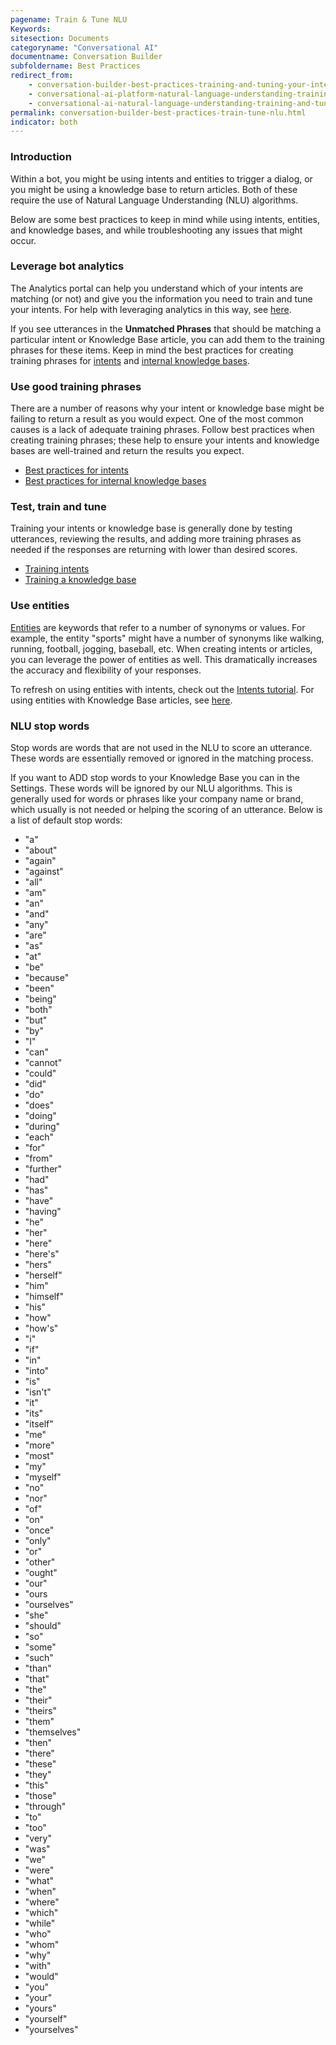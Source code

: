 ```yaml
---
pagename: Train & Tune NLU
Keywords:
sitesection: Documents
categoryname: "Conversational AI"
documentname: Conversation Builder
subfoldername: Best Practices
redirect_from:
    - conversation-builder-best-practices-training-and-tuning-your-intents-and-faqs.html
    - conversational-ai-platform-natural-language-understanding-training-and-tuning-your-intents-and-faqs.html
    - conversational-ai-natural-language-understanding-training-and-tuning-your-intents-and-faqs.html
permalink: conversation-builder-best-practices-train-tune-nlu.html
indicator: both
---
```


### Introduction

Within a bot, you might be using intents and entities to trigger a dialog, or you might be using a knowledge base to return articles. Both of these require the use of Natural Language Understanding (NLU) algorithms.

Below are some best practices to keep in mind while using intents, entities, and knowledge bases, and while troubleshooting any issues that might occur.

### Leverage bot analytics

The Analytics portal can help you understand which of your intents are matching (or not) and give you the information you need to train and tune your intents. For help with leveraging analytics in this way, see [here](bot-analytics-leveraging-analytics.html).

If you see utterances in the **Unmatched Phrases** that should be matching a particular intent or Knowledge Base article, you can add them to the training phrases for these items. Keep in mind the best practices for creating training phrases for [intents](intent-builder-intents.html#best-practices) and [internal knowledge bases](knowledge-base-internal-knowledge-bases-best-practices.html).

### Use good training phrases

There are a number of reasons why your intent or knowledge base might be failing to return a result as you would expect. One of the most common causes is a lack of adequate training phrases. Follow best practices when creating training phrases; these help to ensure your intents and knowledge bases are well-trained and return the results you expect.

* [Best practices for intents](intent-builder-intents.html#best-practices)
* [Best practices for internal knowledge bases](knowledge-base-internal-knowledge-bases-best-practices.html)

### Test, train and tune

Training your intents or knowledge base is generally done by testing utterances, reviewing the results, and adding more training phrases as needed if the responses are returning with lower than desired scores.

* [Training intents](intent-builder-testing-single-utterance-testing.html)
* [Training a knowledge base](knowledge-base-using-intents-with-kbs.html)

### Use entities

[Entities](intent-builder-entities.html) are keywords that refer to a number of synonyms or values. For example, the entity "sports" might have a number of synonyms like walking, running, football, jogging, baseball, etc. When creating intents or articles, you can leverage the power of entities as well. This dramatically increases the accuracy and flexibility of your responses.

To refresh on using entities with intents, check out the [Intents tutorial](conversation-builder-tutorials-guides-getting-started.html). For using entities with Knowledge Base articles, see [here](knowledge-base-internal-knowledge-bases-articles.html#using-entities-in-a-knowledge-base).

### NLU stop words

Stop words are words that are not used in the NLU to score an utterance. These words are essentially removed or ignored in the matching process.

If you want to ADD stop words to your Knowledge Base you can in the Settings. These words will be ignored by our NLU algorithms. This is generally used for words or phrases like your company name or brand, which usually is not needed or helping the scoring of an utterance. Below is a list of default stop words:

* "a"
* "about"
* "again"
* "against"
* "all"
* "am"
* "an"
* "and"
* "any"
* "are"
* "as"
* "at"
* "be"
* "because"
* "been"
* "being"
* "both"
* "but"
* "by"
* "I"
* "can"
* "cannot"
* "could"
* "did"
* "do"
* "does"
* "doing"
* "during"
* "each"
* "for"
* "from"
* "further"
* "had"
* "has"
* "have"
* "having"
* "he"
* "her"
* "here"
* "here's"
* "hers"
* "herself"
* "him"
* "himself"
* "his"
* "how"
* "how's"
* "i"
* "if"
* "in"
* "into"
* "is"
* "isn't"
* "it"
* "its"
* "itself"
* "me"
* "more"
* "most"
* "my"
* "myself"
* "no"
* "nor"
* "of"
* "on"
* "once"
* "only"
* "or"
* "other"
* "ought"
* "our"
* "ours
* "ourselves"
* "she"
* "should"
* "so"
* "some"
* "such"
* "than"
* "that"
* "the"
* "their"
* "theirs"
* "them"
* "themselves"
* "then"
* "there"
* "these"
* "they"
* "this"
* "those"
* "through"
* "to"
* "too"
* "very"
* "was"
* "we"
* "were"
* "what"
* "when"
* "where"
* "which"
* "while"
* "who"
* "whom"
* "why"
* "with"
* "would"
* "you"
* "your"
* "yours"
* "yourself"
* "yourselves"

